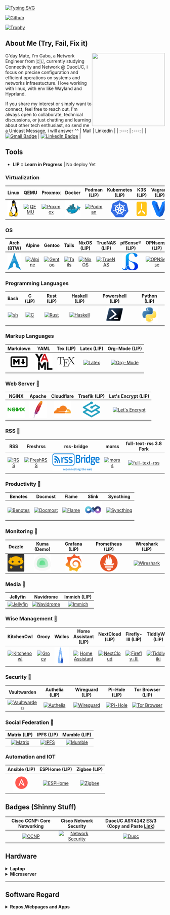 <!--
Hey thanks for see the code behind, here you have the template
URL Template
<a href="site link" ><img src="image-link" title="Tittle-Link" alt="Tittle-Link" height="55"/></a>

Badge Template
[![Badge Name](https://img.shields.io/badge/Badge_Name-B51D39?logo="logo"&logoColor=FABE0F&labelColor=38A454&style=for-the-badge)](external-link)

Have Fun, Happy Hacking
- Proxylivy
-->
[![Typing SVG](https://readme-typing-svg.demolab.com?font=JetBrains+Mono&size=18&duration=3000&pause=800&color=CDD6F4&background=24273a&random=false&width=450&height=60&lines=Hi+There%2C+I+am+Proxylivy+%5E%5E;Catppucin+Macchiato+best+Dark+Theme+%3C3;Feel+Free+to+Look+Arround)](https://git.io/typing-svg)

[![Github](https://img.shields.io/badge/👓_README_Source_Code-100000?style=for-the-badge&logo=github&logoColor=white)](README.md?plain=1)

[![Trophy](https://github-profile-trophy.vercel.app/?username=proxylivy&theme=nord&rank=SSS,SS,AAA,AA,A,B,C,SECRET&column=-1&no-bg=true&no-frame=true)](https://github.com/ryo-ma/github-profile-trophy)

## About Me (Try, Fail, Fix it)
<img align="right" width="230" height="230" src="/DeathGabox_Octocat.png">
G'day Mate, I'm Gabo, a Network Engineer from 🇨🇱, currently studying Connectivity and Network @ DuocUC, i focus on precise configuration and efficient operations on systems and networks infraestucture. I love working with linux, with env like Wayland and Hyprland.

If you share my interest or simply want to connect, feel free to reach out, I'm always open to collaborate, technical discussions, or just chatting and learning about other tech enthusiast, so send me a Unicast Message, i will answer ^^
| Mail | Linkedin |
| :---: | :---: |
| [![Gmail Badge](https://img.shields.io/badge/🔗_Go_to_mail-B51D39?logo=gmail&logoColor=FABE0F&labelColor=38A454&style=for-the-badge)](mailto:zunigagabriel3@gmail.com) | [![LinkedIn Badge](https://img.shields.io/badge/🔗_Linked[In]-e6e6e6?logo=linkedin&logoColor=0575B0&style=for-the-badge)](https://www.linkedin.com/in/gabo-z-montecinos) |

## Tools
- **LIP = Learn in Progress** | No deploy Yet
### Virtualization
| Linux | QEMU | Proxmox | Docker | Podman (LIP) | Kubernetes (LIP) | K3S (LIP) | Vagrant (LIP) |
| :---: | :---: | :---: | :---: | :---: | :---: | :---: | :---: |
| <a href="https://kernel.org/" ><img src="https://raw.githubusercontent.com/devicons/devicon/master/icons/linux/linux-original.svg" title="Linux" alt="Linux" height="55"/></a> | <a href="https://www.qemu.org/" ><img src="https://qemu.weilnetz.de/icon/benoit/black_and_orange_qemu_head-128x128.png" title="QEMU" alt="QEMU" height="55"/></a> | <a href="https://www.proxmox.com/en/" ><img src="/assets/proxmox-logo-stacked-inverted-color.svg" title="Proxmox" alt="Proxmox" height="70"/></a> | <a href="https://www.docker.com/" ><img src="https://raw.githubusercontent.com/devicons/devicon/master/icons/docker/docker-original.svg" title="Docker" alt="Docker" height="55"/></a> | <a href="https://podman.io/"><img src="https://raw.githubusercontent.com/containers/common/main/logos/podman-logo-full-vert.png" title="Podman" alt="Podman" height="55" /></a> | <a href="https://kubernetes.io/"><img src="https://raw.githubusercontent.com/devicons/devicon/master/icons/kubernetes/kubernetes-original.svg" title="Kubernetes" alt="Kubernetes" height="55" /></a> | <a href="https://k3s.io/"><img src="https://raw.githubusercontent.com/devicons/devicon/master/icons/k3s/k3s-original.svg" title="K3s" alt="K3s" height="55" /></a> | <a href="https://www.vagrantup.com/"><img src="https://raw.githubusercontent.com/devicons/devicon/master/icons/vagrant/vagrant-original.svg" title="Vagrant" alt="Vagrant" height="55" /></a> |

### OS
| Arch (BTW) | Alpine | Gentoo | Tails | NixOS (LIP) | TrueNAS (LIP) | pfSense® (LIP) | OPNsense (LIP) | OpenWrt (LIP) |
| :---: | :---: | :---: | :---: | :---: | :---: | :---: | :---: | :---: |
| <a href="https://archlinux.org/"><img src="https://raw.githubusercontent.com/walkxcode/dashboard-icons/refs/heads/main/svg/arch.svg" title="Arch" alt="Arch" height="55" /></a> | <a href="https://www.alpinelinux.org/"><img src="https://upload.wikimedia.org/wikipedia/commons/6/60/New_Logo_Alpine_Linux.svg" title="Alpine" alt="Alpine" height="55" /></a> | <a href="https://www.gentoo.org/"><img src="https://www.gentoo.org/assets/img/logo/gentoo-signet.svg" title="Gentoo" alt="Gentoo" height="55" /></a> | <a href="https://tails.net/"><img src="https://tails.net/contribute/how/promote/material/logo/tails-logo-drawing.svg" title="Tails" alt="Tails" height="55" /></a> | <a href="https://nixos.org/"><img src="https://raw.githubusercontent.com/NixOS/nixos-artwork/master/logo/nix-snowflake-colours.svg" title="NixOS" alt="NixOS" height="55" /></a> | <a href="https://www.truenas.com/"><img src="/assets/Old-Freenas.png" title="TueNAS" alt="TrueNAS" height="55" /></a> | <a href="https://www.pfsense.org"><img src="https://raw.githubusercontent.com/pfsense/pfsense/master/src/usr/local/www/android-chrome-512x512.png" title="PfSense" alt="PfSense" height="55" /></a> | <a href="https://opnsense.org/"><img src="/assets/OPNSense-Icon.png" title="OPNSense" alt="OPNSense" height="55" /></a> | <a href="https://openwrt.org/"><img src="https://raw.githubusercontent.com/openwrt/branding/master/logo/openwrt_logo_blue_and_dark_blue.svg" title="OpenWrt" alt="OpenWrt" height="55" /></a> |

### Programming Languages
| Bash | C (LIP) | Rust (LIP) | Haskell (LIP) | Powershell (LIP) | Python (LIP) |
| :---: | :---: | :---: | :---: | :---: | :---: |
| <a href="https://www.gnu.org/software/bash/"><img src="https://raw.githubusercontent.com/odb/official-bash-logo/master/assets/Logos/Icons/SVG/512x512.svg" title="sh" alt="sh" height="55"/></a> | <a href="https://www.gnu.org/software/gnu-c-manual/gnu-c-manual.html"><img src="https://upload.wikimedia.org/wikipedia/commons/5/55/The_C_Programming_Language_logo_with_Helvetica_LT_Black_and_CG_Times_Bold.svg" title="C" alt="C" height="55"/></a> | <a href="https://www.rust-lang.org/"><img src="https://raw.githubusercontent.com/rust-lang/rust-artwork/master/logo/rust-logo-512x512.png" title="Rust" alt="Rust" height="55"/></a> | <a href="https://www.haskell.org/"><img src="https://upload.wikimedia.org/wikipedia/commons/1/1c/Haskell-Logo.svg" title="Haskell" alt="Haskell" height="55"/></a> | <a href="https://github.com/PowerShell/PowerShell"><img src="https://raw.githubusercontent.com/devicons/devicon/master/icons/powershell/powershell-original.svg" title="Powershell" alt="Powershell" height="55"/></a> | <a href="https://www.python.org/"><img src="https://raw.githubusercontent.com/devicons/devicon/master/icons/python/python-original.svg" title="Python" alt="Python" height="55"/></a> |

### Markup Languages
| Markdown | YAML | Tex (LIP) | Latex (LIP) | Org-Mode (LIP) |
| :---: | :---: | :---: | :---: | :---: |
| <a href="https://www.markdownguide.org" ><img src="https://raw.githubusercontent.com/devicons/devicon/master/icons/markdown/markdown-original.svg" title="Markdown" alt="Markdown" height="55"/></a> | <a href="https://yaml.org/" ><img src="https://raw.githubusercontent.com/devicons/devicon/master/icons/yaml/yaml-original.svg" title="YAML" alt="YAML" height="55"/></a> | <a href="https://tug.org/texlive/doc.html"><img src="https://raw.githubusercontent.com/devicons/devicon/master/icons/tex/tex-original.svg" title="Tex" alt="Tex" height="55"/></a> | <a href="https://www.latex-project.org"><img src="https://www.latex-project.org/about/logos/latex-project-logo_288x288.svg" title="Latex" alt="Latex" height="55"/></a> |<a href="https://orgmode.org/"><img src="https://orgmode.org/resources/img/org-mode-unicorn.svg" title="Org-Mode" alt="Org-Mode" height="55" /></a> |

### Web Server 🐳
| NGINX | Apache | Cloudflare | Traefik (LIP) | Let's Encrypt (LIP) |
| :---: | :---: | :---: | :---: | :---: |
| <a href="https://nginx.org/" ><img src="https://raw.githubusercontent.com/devicons/devicon/master/icons/nginx/nginx-original.svg" title="NGINX" alt="NGINX" height="55"/></a> | <a href="https://httpd.apache.org/" ><img src="https://raw.githubusercontent.com/devicons/devicon/master/icons/apache/apache-original.svg" title="Apache" alt="Apache" height="55"/></a> | <a href="https://www.cloudflare.com/products/tunnel/" ><img src="https://raw.githubusercontent.com/devicons/devicon/master/icons/cloudflare/cloudflare-original.svg" title="Cloudflare Tunnel" alt="Cloudflare Tunnel" height="55"/></a> | <a href="https://github.com/traefik/traefik" ><img src="https://raw.githubusercontent.com/devicons/devicon/master/icons/traefikproxy/traefikproxy-original.svg" title="Traefik" alt="Traefik" height="55"/></a> | <a href="https://letsencrypt.org/"><img src="https://upload.wikimedia.org/wikipedia/commons/8/89/Let%27s_Encrypt_icon.svg" title="Let's Encrypt" alt="Let's Encrypt" height="55"/></a> |

### RSS 🐳
| RSS | Freshrss | rss-bridge | morss | full-text-rss 3.8 Fork |
| :---: | :---: | :---: | :---: | :---: |
| <a href="https://www.rssboard.org/rss-specification" ><img src="https://upload.wikimedia.org/wikipedia/commons/4/43/Feed-icon.svg" title="RSS" alt="RSS" width="43" height="43"/></a> | <a href="https://freshrss.org/" ><img src="https://freshrss.org/images/icon.svg" title="FreshRSS" alt="FreshRSS" height="55"/></a> | <a href="https://github.com/RSS-Bridge/rss-bridge" ><img src="https://raw.githubusercontent.com/RSS-Bridge/rss-bridge/master/docs/images/rssbridgelogo.png" title="rss-bridge" alt="rss-bridge" height="55"/></a> | <a href="https://github.com/pictuga/morss" ><img src="https://morss.it/logo.svg" title="morss" alt="morss" height="55"/></a> | <a href="https://github.com/heussd/fivefilters-full-text-rss-docker" ><img src="https://www.fivefilters.org/wp-content/uploads/2020/04/logo-regular.svg" title="full-text-rss" alt="full-text-rss" height="55"/></a> |

### Productivity 🐳
| Benotes | Docmost | Flame | Slink | Syncthing |
| :---: | :---: | :---: | :---: | :---: |
| <a href="https://github.com/fr0tt/benotes"><img src="https://styles.redditmedia.com/t5_7s4cwx/styles/communityIcon_btnd115h9mca1.png" title="Benotes" alt="Benotes" height="55" /></a> | <a href="https://docmost.com/"><img src="https://raw.githubusercontent.com/docmost/docmost/main/apps/client/public/favicon-32x32.png" title="Docmost" alt="Docmost" height="55" /></a> | <a href="https://github.com/pawelmalak/flame"><img src="https://raw.githubusercontent.com/pawelmalak/flame/master/client/public/icons/apple-touch-icon-180x180.png" title="Flame" alt="Flame" height="55" /></a> | <a href="https://github.com/andrii-kryvoviaz/slink"><img src="https://raw.githubusercontent.com/andrii-kryvoviaz/slink/main/client/static/favicon.png" title="Slink" alt="Slink" height="55" /></a> | <a href="https://syncthing.net/"><img src="https://upload.wikimedia.org/wikipedia/commons/5/57/Syncthing_Logo.svg" title="Syncthing" alt="Syncthing" height="55" /></a> |

### Monitoring 🐳
| Dozzle | Kuma (Demo) | Grafana (LIP) | Prometheus (LIP) | Wireshark (LIP) |
| :---: | :---: | :---: | :---: | :---: |
| <a href="https://dozzle.dev/"><img src="https://raw.githubusercontent.com/amir20/dozzle/master/public/apple-touch-icon.png" title="Dozzle" alt="Dozzle" height="55" /></a> | <a href="https://kuma.deathgabox.work/status/kuma"><img src="https://raw.githubusercontent.com/louislam/uptime-kuma/master/public/icon.svg" title="Uptime Kuma" alt="Uptime Kuma" height="55" /></a> | <a href="https://grafana.com/oss/"><img src="https://raw.githubusercontent.com/devicons/devicon/master/icons/grafana/grafana-original.svg" title="Grafana" alt="Grafana" height="55" /></a> | <a href="https://prometheus.io/"><img src="https://raw.githubusercontent.com/devicons/devicon/master/icons/prometheus/prometheus-original.svg" title="Prometheus" alt="Prometheus" height="55" /></a> | <a href="https://www.wireshark.org/"><img src="https://upload.wikimedia.org/wikipedia/commons/c/c6/Wireshark_icon_new.png" title="Wireshark" alt="Wireshark" height="55" /></a> |

### Media 🐳
| Jellyfin | Navidrome | Immich (LIP) |
| :---: | :---: | :---: |
| <a href="https://jellyfin.org/"><img src="https://raw.githubusercontent.com/jellyfin/jellyfin-ux/master/branding/SVG/icon-transparent.svg" title="Jellyfin" alt="Jellyfin" height="55" /></a> | <a href="https://github.com/navidrome/navidrome/"><img src="https://raw.githubusercontent.com/navidrome/navidrome/master/resources/logo-192x192.png" title="Navidrome" alt="Navidrome" height="55" /></a> | <a href="https://immich.app/"><img src="https://raw.githubusercontent.com/immich-app/immich/main/design/immich-logo.svg" title="Immich" alt="Immich" height="55" /></a> |

### Wise Management 🐳
| KitchenOwl | Grocy | Wallos | Home Assistant (LIP) | NextCloud (LIP) | Firefly-III (LIP) | TiddlyWiki (LIP) |
| :---: | :---: | :---: | :---: | :---: | :---: | :---: |
| <a href="https://github.com/TomBursch/kitchenowl"><img src="https://raw.githubusercontent.com/TomBursch/kitchenowl/main/docs/docs/img/logo.png" title="Kitchenowl" alt="Kitchenowl" height="55" /></a> | <a href="https://github.com/grocy/grocy"><img src="https://raw.githubusercontent.com/grocy/grocy/master/public/img/icon.svg" title="Grocy" alt="Grocy" height="55" /></a> | <a href="https://github.com/ellite/Wallos"><img src="https://raw.githubusercontent.com/ellite/Wallos/main/images/siteicons/walloswhite.png" title="Wallos" alt="Wallos" height="55" /></a> | <a href="https://www.home-assistant.io/"><img src="/assets/home-assistant-color-light.svg" title="Home Assistant" alt="Home Assistant" height="55" /></a> | <a href="https://nextcloud.com/"><img src="https://nextcloud.com/c/uploads/2022/11/logo_nextcloud_blue.svg" title="NextCloud" alt="NextCloud" height="55" /></a> | <a href="https://demo.firefly-iii.org/login"><img src="https://docs.firefly-iii.org/images/explanation/more-information/logo/logo.png" title="Firefly-III" alt="Firefly-III" height="55" /></a> | <a href="https://tiddlywiki.com/"><img src="https://simpleicons.org/icons/tiddlywiki.svg" title="TiddlyWiki" alt="TiddlyWiki" height="55" /></a> |

### Security 🐳
| Vaultwarden | Authelia (LIP) | Wireguard (LIP) | Pi-Hole (LIP) | Tor Browser (LIP) | 
| :---: | :---: | :---: | :---: | :---: |
| <a href="https://github.com/dani-garcia/vaultwarden"><img src="https://simpleicons.org/icons/vaultwarden.svg" title="Vaultwarden" alt="Vaultwarden" height="55" /></a> | <a href="https://www.authelia.com/"><img src="https://raw.githubusercontent.com/authelia/authelia/master/docs/static/images/branding/logo-cropped.svg" title="Authelia" alt="Authelia" height="55" /></a> | <a href="https://www.wireguard.com/"><img src="https://www.wireguard.com/img/wireguard.svg" title="Wireguard" alt="Wireguard" height="55" /></a> | <a href="https://pi-hole.net/"><img src="https://raw.githubusercontent.com/pi-hole/web/master/img/logo.svg" title="Pi-Hole" alt="Pi-Hole" height="55" /></a> | <a href="https://www.torproject.org/"><img src="https://styleguide.torproject.org/static/images/tor-logo/purple.svg" title="Tor Browser" alt="Tor Browser" height="55" /></a> |

### Social Federation 🐳
| Matrix (LIP) | IPFS (LIP) | Mumble (LIP) |
| :---: | :---: | :---: |
| <a href="https://matrix.org/"><img src="https://matrix.org/images/matrix-logo-white.svg" title="Matrix" alt="Matrix" height="55" /></a> | <a href="https://www.ipfs.tech/"><img src="https://upload.wikimedia.org/wikipedia/commons/1/18/Ipfs-logo-1024-ice-text.png" title="IPFS" alt="IPFS" height="55" /></a> | <a href="https://www.mumble.info/"><img src="https://upload.wikimedia.org/wikipedia/commons/8/8f/Icons_mumble.svg" title="Mumble" alt="Mumble" height="55" /></a> |

### Automation and IOT
| Ansible (LIP) | ESPHome (LIP) | Zigbee (LIP) |
| :---: | :---: | :---: |
| <a href="https://www.ansible.com/"><img src="https://raw.githubusercontent.com/ansible/logos/main/community-marks/Ansible-Community-Mark-Mango.svg" title="Ansible" alt="Ansible" height="55" /></a> | <a href="https://esphome.io/guides/getting_started_command_line.html"><img src="https://esphome.io/_images/logo.svg" title="ESPHome" alt="ESPHome" height="55" /></a> | <a href="https://ezzigbee.com/"><img src="https://upload.wikimedia.org/wikipedia/commons/1/1e/Zigbee_logo.svg" title="Zigbee" alt="Zigbee" height="55" /></a> |


## Badges (Shinny Stuff)
| Cisco CCNP: Core Networking | Cisco Network Security | DuocUC ASY4142 E3/3 (Copy and Paste [Link](https://api.badgr.io/public/assertions/JtIwpc7rSmePwHQgYJAtMA))|
| :---: | :---: | :---: |
| <a href="https://www.credly.com/badges/ae128be4-77f2-4d5c-8f34-b1484fb66929/public_url"><img src="/assets/badges/Cisco-CCNP-Core-Networking.png" title="CCNP" alt="CCNP" height="150" /></a> | <a href="https://www.credly.com/badges/3bc108d0-a083-43ee-a07c-0a95ee342aec/public_url"><img src="/assets/badges/Cisco-Network-Security.png" title="Network Security" alt="Network Security" height="150" /></a> | <a href="https://api.badgr.io/public/assertions/JtIwpc7rSmePwHQgYJAtMA"><img src="/assets/badges/DuocUC-ASY4142-E3.png" title="Duoc" alt="Duoc" height="150" /></a> |


## Hardware

<details>
 <summary><b>Laptop</b></summary>

[![Acer Aspire E5-575G](https://img.shields.io/badge/Acer-Aspire_E5_575G-83B81A?logo=acer&logoColor=fff&style=for-the-badge)](https://global-download.acer.com/GDFiles/Document/User%20Manual%20W10/User%20Manual%20W10_Acer_1.0_A_A.pdf?acerid=636349268251913884&Step1=&Step2=&Step3=ASPIRE%20E5-576&OS=ALL&LC=en&BC=ACER&SC=PA_6)

[![Intel i5-6200U](https://img.shields.io/badge/🔗_Intel-Core_i5_6200U-0071C5?style=for-the-badge&logo=intel&logoColor=white)](https://ark.intel.com/content/www/us/en/ark/products/88193/intel-core-i5-6200u-processor-3m-cache-up-to-2-80-ghz.html) [![Intel HD Graphics 520](https://img.shields.io/badge/🔗_Intel-HD_Graphics_520-0071C5?style=for-the-badge&logo=intel&logoColor=white)](https://www.intel.com/content/www/us/en/support/products/88355/graphics/processor-graphics/intel-hd-graphics-family/intel-hd-graphics-520.html)

[![Nvidia GeForce 940MX](https://img.shields.io/badge/🔗_NVIDIA-GeForce_940MX-76B900?style=for-the-badge&logo=nvidia&logoColor=white)](https://www.nvidia.com/en-us/geforce/gaming-laptops/geforce-940mx/)

[![Kingston Technology](https://img.shields.io/badge/🔗_Kingston%20Fury%20Renegade-1TB-000?logo=kingstontechnology&logoColor=fff&style=for-the-badge)](https://www.kingston.com/en/ssd/gaming/kingston-fury-renegade-nvme-m2-ssd/)

![Wayland](https://img.shields.io/badge/Display-1366x768-FFBC00?logo=wayland&logoColor=000&style=for-the-badge)

</details>

<details>
 <summary><b>Microserver</b></summary>

[![Fandom](https://img.shields.io/badge/🔗_Fandom_Wiki-HP_MicroServer_N40L-FA005A?logo=fandom&logoColor=fff&style=for-the-badge)](https://n40l.fandom.com/wiki/HP_MicroServer_N40L_Wiki)

[![AMD Badge](https://img.shields.io/badge/🔗_AMD-Turion_II_Neo_N40L_K625-ED1C24?logo=amd&logoColor=fff&style=for-the-badge)](https://en.wikipedia.org/wiki/Template:AMD_Turion_II_Neo_(Geneva,_dual-core))

[![Nvidia GeForce 210](https://img.shields.io/badge/🔗_NVIDIA-GeForce_210_V340.1080-76B900?style=for-the-badge&logo=nvidia&logoColor=white)](https://www.techpowerup.com/gpu-specs/geforce-210.c2020)

[![Western Digital](https://img.shields.io/badge/🔗_Western%20Digital-2x1TB-000?logo=westerndigital&logoColor=fff&style=for-the-badge)](https://www.westerndigital.com/en-us/products/internal-drives/wd-blue-desktop-sata-hdd?sku=WD10EZEX)

</details>

---
## Software Regard 

<details>
 <summary><b>Repos,Webpages and Apps</b></summary>

- Helful Github Repos to build this page

[![Readme Typing](https://img.shields.io/badge/🔗_Readme_Typing_-181717?logo=github&logoColor=fff&style=for-the-badge)](https://github.com/denvercoder1/readme-typing-svg) [![Envoy-VC/Awesome_Badges](https://img.shields.io/badge/🔗_Awesome_Badges-181717?logo=github&logoColor=fff&style=for-the-badge)](https://github.com/Envoy-VC/awesome-badges) [![Awesome Self-hosted](https://img.shields.io/badge/🔗_Awesome_Self_Hosted-181717?logo=github&logoColor=fff&style=for-the-badge)](https://github.com/awesome-selfhosted/awesome-selfhosted) 
[![Awesome Awesomeness](https://img.shields.io/badge/🔗_Awesome_Awesomeness-181717?logo=github&logoColor=fff&style=for-the-badge)](https://github.com/bayandin/awesome-awesomeness)
[![Devicons](https://img.shields.io/badge/🔗_Devicons-181717?logo=github&logoColor=fff&style=for-the-badge)](https://github.com/devicons/devicon)
[![sammoroz Readme](https://img.shields.io/badge/🔗_sammoroz_Readme-181717?logo=github&logoColor=fff&style=for-the-badge)](https://github.com/sammorozov/sammorozov)



- Webpages

[![Awesome Lists Badge](https://img.shields.io/badge/🔗_Awesome%20Lists-FC65A8?logo=awesomelists&logoColor=fff&style=for-the-badge)](https://github.com/sindresorhus/awesome)  [![Shields.io Badge](https://img.shields.io/badge/🔗_Shields.io-000?logo=shieldsdotio&logoColor=fff&style=for-the-badge)](https://shields.io/) [![Simple Icons Badge](https://img.shields.io/badge/🔗_Badges%20Pages-111?logo=simpleicons&logoColor=fff&style=for-the-badge)](https://badges.pages.dev) [![Hack The Box Badge](https://img.shields.io/badge/🔗_Hack%20The%20Box-9FEF00?logo=hackthebox&logoColor=000&style=for-the-badge)](https://www.hackthebox.com/) [![TryHackMe Badge](https://img.shields.io/badge/TryHackMe-212C42?logo=tryhackme&logoColor=fff&style=for-the-badge)](https://tryhackme.com/) [![FreeCodeCamp](https://img.shields.io/badge/🔗_FreeCodeCamp-27273D?style=for-the-badge&logo=freecodecamp&logoColor=white)](https://www.freecodecamp.org/) [![XDA Developers Badge](https://img.shields.io/badge/🔗_XDA%20Developers-EA7100?logo=xdadevelopers&logoColor=fff&style=for-the-badge)](https://www.xda-developers.com/)

- Apps

[![tmux Badge](https://img.shields.io/badge/🔗_tmux-1BB91F?logo=tmux&logoColor=fff&style=for-the-badge)](https://github.com/tmux/tmux/wiki) 
[![htop Badge](https://img.shields.io/badge/🔗_htop-009020?logo=htop&logoColor=fff&style=for-the-badge)](https://htop.dev/)
[![Vim](https://img.shields.io/badge/🔗_VIM-%2311AB00.svg?&style=for-the-badge&logo=vim&logoColor=white)](https://www.vim.org/)
[![Emacs](https://img.shields.io/badge/🔗_Emacs-%237F5AB6.svg?&style=for-the-badge&logo=gnu-emacs&logoColor=white)](https://www.gnu.org/software/emacs/) 


[![Obsidian](https://img.shields.io/badge/🔗_Obsidian-252525?style=for-the-badge&logo=obsidian&logoColor=6830D9)](https://obsidian.md/)
[![LibreOffice](https://img.shields.io/badge/🔗_LibreOffice-18A303?style=for-the-badge&logo=LibreOffice&logoColor=white)](https://www.libreoffice.org/)
[![F-Droid](https://img.shields.io/badge/🔗_F%20Droid-1976D2?style=for-the-badge&logo=f-droid&logoColor=white)](https://f-droid.org/)
[![RetroArch Badge](https://img.shields.io/badge/🔗_RetroArch-000?logo=retroarch&logoColor=fff&style=for-the-badge)](https://www.retroarch.com/)
[![MusicBrainz Picard](https://img.shields.io/badge/🔗_MusicBrainz_Picard-BA478F?logo=musicbrainz&logoColor=fff&style=for-the-badge)](https://picard.musicbrainz.org/)

[![Firefox](https://img.shields.io/badge/🔗_Firefox_Browser-FF7139?style=for-the-badge&logo=Firefox-Browser&logoColor=white)](https://www.mozilla.org/en-US/firefox/new/)
[![DuckDuckGo Badge](https://img.shields.io/badge/🔗_DuckDuckGo-DE5833?logo=duckduckgo&logoColor=fff&style=for-the-badge)](https://duckduckgo.com/)
[![uBlock Origin Badge](https://img.shields.io/badge/🔗_uBlock%20Origin-800000?logo=ublockorigin&logoColor=fff&style=for-the-badge)](https://ublockorigin.com/)
[![Pocket Badge](https://img.shields.io/badge/🔗_Pocket-EF3F56?logo=pocket&logoColor=fff&style=for-the-badge)](https://getpocket.com/en)
[![Thunderbird Badge](https://img.shields.io/badge/🔗_Thunderbird-0A84FF?logo=thunderbird&logoColor=fff&style=for-the-badge)](https://www.thunderbird.net/en-US/)

- Tech Brands

[![Cisco Badge](https://img.shields.io/badge/🔗_Cisco_Network-1BA0D7?logo=cisco&logoColor=fff&style=for-the-badge)](https://www.cisco.com/)
[![Huawei Badge](https://img.shields.io/badge/🔗_Huawei_Network-F00?logo=huawei&logoColor=fff&style=for-the-badge)](https://e.huawei.com/en/)
[![Ubiquiti Badge](https://img.shields.io/badge/🔗_Ubiquiti_Network-0559C9?logo=ubiquiti&logoColor=fff&style=for-the-badge)](https://www.ui.com/introduction)


</details>

<!---
DeathGabox/DeathGabox is a ✨ special ✨ repository because its `README.md` (this file) appears on your GitHub profile.
You can click the Preview link to take a look at your changes.
Hi <3

![Build With Love](http://ForTheBadge.com/images/badges/built-with-love.svg)
--->
